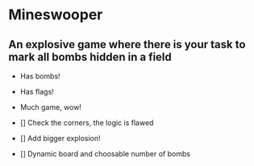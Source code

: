 # Mineswooper
## An explosive game where there is your task to mark all bombs hidden in a field
- Has bombs!
- Has flags!
- Much game, wow!

- [] Check the corners, the logic is flawed
- [] Add bigger explosion!
- [] Dynamic board and choosable number of bombs 
